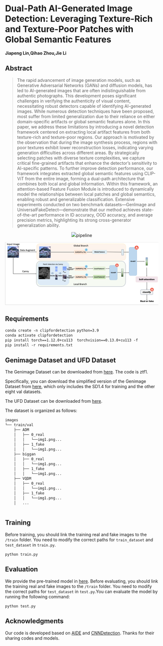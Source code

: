 # Dual-Path AI-Generated Image Detection: Leveraging Texture-Rich and Texture-Poor Patches with Global Semantic Features
<b> Jiapeng Lin,Qihao Zhou,Jie Li </b>


## Abstract
> The rapid advancement of image generation models, such as Generative Adversarial Networks (GANs) and diffusion models, has led to AI-generated images that are often indistinguishable from authentic photographs. This development poses significant challenges in verifying the authenticity of visual content, necessitating robust detectors capable of identifying AI-generated images. While numerous detection techniques have been proposed, most suffer from limited generalization due to their reliance on either domain-specific artifacts or global semantic features alone. In this paper, we address these limitations by introducing a novel detection framework centered on extracting local artifact features from both texture-rich and texture-poor regions. Our approach is motivated by the observation that during the image synthesis process, regions with poor textures exhibit lower reconstruction losses, indicating varying generation difficulties across different areas. By strategically selecting patches with diverse texture complexities, we capture critical fine-grained artifacts that enhance the detector’s sensitivity to AI-specific patterns. To further improve detection performance, our framework integrates extracted global semantic features  using CLIP-ViT from the entire image, forming a dual-path architecture that combines both local and global information. Within this framework, an attention-based Feature Fusion Module is introduced to dynamically model the relationships between local patches and global semantics, enabling robust and generalizable classification. Extensive experiments conducted on two benchmark datasets—GenImage and UniversalFakeDetect—demonstrate that our method achieves state-of-the-art performance in ID accuracy, OOD accuracy, and average precision metrics, highlighting its strong cross-generator generalization ability.
<p align="center">
<img src=" width=60%>
</p>

## pipeline
![Pipeline Image](https://github.com/ljppp117/Dual-Path-AI-Generated-Image-Detection/blob/main/pipeline.PNG)




## Requirements
```
conda create -n clipfordetection python=3.9
conda activate clipfordetection
pip install torch==1.12.0+cu113  torchvision==0.13.0+cu113 -f 
pip install -r requirements.txt

```
## Genimage Dataset and UFD Dataset
The Genimage Dataset can be downloaded from [here](https://pan.baidu.com/share/init?surl=i0OFqYN5i6oFAxeK6bIwRQ). The code is ztf1. 

Specifically, you can download the simplified version of the Genimage Dataset from  [here](), which only includes the SD1.4 for training and the other eight val datasets.

The UFD Dataset can be downloaded from [here](https://github.com/WisconsinAIVision/UniversalFakeDetect). 


The dataset is organized as follows:
```
images
└── train/val
    ├── ADM
    │   ├── 0_real
    │   │   └──img1.png...
    │   ├── 1_fake
    │   │   └──img1.png...
    ├── biggan
    │   ├── 0_real
    │   │   └──img1.png...
    │   ├── 1_fake
    │   │   └──img1.png...
    ├── VQDM
    │   ├── 0_real
    │   │   └──img1.png...
    │   ├── 1_fake
    │   │   └──img1.png...
    │   ...
 

```
## Training
Before training, you should link the training real and fake images to the `/train` folder. You need to modify the correct paths for `train_dataset` and `test_dataset` in `train.py`.
```
python train.py
```
## Evaluation
We provide the pre-trained model in [here]().
Before evaluating, you should link the training real and fake images to the `/train` folder. You need to modify the correct paths for `test_dataset` in `test.py`.You can evaluate the model by running the following command:
```
python test.py
```

## Acknowledgments
Our code is developed based on [AIDE](https://github.com/shilinyan99/AIDE) and [CNNDetection](https://github.com/peterwang512/CNNDetection). Thanks for their sharing codes and models.


